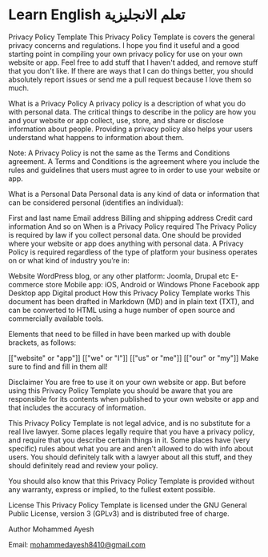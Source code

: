 # Learn English تعلم الانجليزية

Privacy Policy Template
This Privacy Policy Template is covers the general privacy concerns and regulations. I hope you find it useful and a good starting point in compiling your own privacy policy for use on your own website or app. Feel free to add stuff that I haven't added, and remove stuff that you don't like. If there are ways that I can do things better, you should absolutely report issues or send me a pull request because I love them so much.

What is a Privacy Policy
A privacy policy is a description of what you do with personal data. The critical things to describe in the policy are how you and your website or app collect, use, store, and share or disclose information about people. Providing a privacy policy also helps your users understand what happens to information about them.

Note: A Privacy Policy is not the same as the Terms and Conditions agreement. A Terms and Conditions is the agreement where you include the rules and guidelines that users must agree to in order to use your website or app.

What is a Personal Data
Personal data is any kind of data or information that can be considered personal (identifies an individual):

First and last name
Email address
Billing and shipping address
Credit card information
And so on
When is a Privacy Policy required
The Privacy Policy is required by law if you collect personal data. One should be provided where your website or app does anything with personal data. A Privacy Policy is required regardless of the type of platform your business operates on or what kind of industry you’re in:

Website
WordPress blog, or any other platform: Joomla, Drupal etc
E-commerce store
Mobile app: iOS, Android or Windows Phone
Facebook app
Desktop app
Digital product
How this Privacy Policy Template works
This document has been drafted in Markdown (MD) and in plain text (TXT), and can be converted to HTML using a huge number of open source and commercially available tools.

Elements that need to be filled in have been marked up with double brackets, as follows:

[["website" or "app"]]
[["we" or "I"]]
[["us" or "me"]]
[["our" or "my"]]
Make sure to find and fill in them all!

Disclaimer
You are free to use it on your own website or app. But before using this Privacy Policy Template you should be aware that you are responsible for its contents when published to your own website or app and that includes the accuracy of information.

This Privacy Policy Template is not legal advice, and is no substitute for a real live lawyer. Some places legally require that you have a privacy policy, and require that you describe certain things in it. Some places have (very specific) rules about what you are and aren't allowed to do with info about users. You should definitely talk with a lawyer about all this stuff, and they should definitely read and review your policy.

You should also know that this Privacy Policy Template is provided without any warranty, express or implied, to the fullest extent possible.

License
This Privacy Policy Template is licensed under the GNU General Public License, version 3 (GPLv3) and is distributed free of charge.

Author
Mohammed Ayesh

Email: mohammedayesh8410@gmail.com
